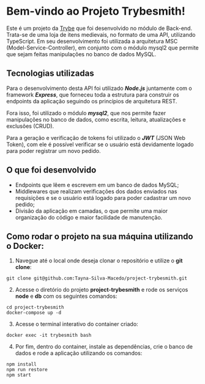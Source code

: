 # Bem-vindo ao Projeto Trybesmith!

Este é um projeto da [Trybe](https://www.betrybe.com/) que foi desenvolvido no módulo de Back-end. Trata-se de uma loja de itens medievais, no formato de uma API, utilizando TypeScript.
Em seu desenvolvimento foi utilizada a arquitetura MSC (Model-Service-Controller), em conjunto com o módulo mysql2 que permite que sejam feitas manipulações no banco de dados MySQL.

## Tecnologias utilizadas

Para o desenvolvimento desta API foi utilizado ***Node.js*** juntamente com o framework ***Express***, que forneceu toda a estrutura para construir os endpoints da aplicação seguindo os princípios de arquitetura REST.

Fora isso, foi utilizado o módulo ***mysql2***, que nos permite fazer manipulações no banco de dados, como escrita, leitura, atualizações e exclusões (CRUD).

Para a geração e verificação de tokens foi utilizado o ***JWT*** (JSON Web Token), com ele é possível verificar se o usuário está devidamente logado para poder registrar um novo pedido.

## O que foi desenvolvido

  - Endpoints que lêem e escrevem em um banco de dados MySQL;
  - Middlewares que realizam verificações dos dados enviados nas requisições e se o usuário está logado para poder cadastrar um novo pedido;
  - Divisão da aplicação em camadas, o que permite uma maior organização do código e maior facilidade de manutenção.

## Como rodar o projeto na sua máquina utilizando o Docker:

1. Navegue até o local onde deseja clonar o repositório e utilize o **git clone**:
```
git clone git@github.com:Tayna-Silva-Macedo/project-trybesmith.git
```

2. Acesse o diretório do projeto **project-trybesmith** e rode os serviços **node** e **db** com os seguintes comandos:
```
cd project-trybesmith
docker-compose up -d
```

3. Acesse o terminal interativo do container criado:
```
docker exec -it trybesmith bash
```

4. Por fim, dentro do container, instale as dependências, crie o banco de dados e rode a aplicação utilizando os comandos:
```
npm install
npm run restore
npm start
```

